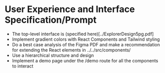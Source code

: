 # User Experience and Interface Specification/Prompt

- The top-level interface is (specified here)[../ExplorerDesign5pg.pdf] 
- Implement gradient colors with React Components and Tailwind styling
- Do a best case analysis of the Figma PDF and make a recommendation for extending the React elements in ../../src/components/
- Use a hierarchical structure and design
- Implement a demo page under the /demo route for all the components to interact
